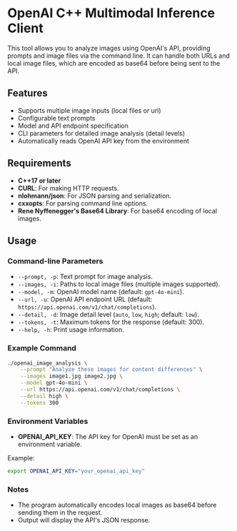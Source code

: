# OpenAI C++ Multimodal Inference Client

This tool allows you to analyze images using OpenAI's API, providing prompts and image files via the command line. It can handle both URLs and local image files, which are encoded as base64 before being sent to the API.

## Features

- Supports multiple image inputs (local files or url)
- Configurable text prompts
- Model and API endpoint specification
- CLI parameters for detailed image analysis (detail levels)
- Automatically reads OpenAI API key from the environment

## Requirements

- **C++17 or later**
- **CURL**: For making HTTP requests.
- **nlohmann/json**: For JSON parsing and serialization.
- **cxxopts**: For parsing command line options.
- **Rene Nyffenegger's Base64 Library**: For base64 encoding of local images.

## Usage

### Command-line Parameters

- `--prompt, -p`: Text prompt for image analysis.
- `--images, -i`: Paths to local image files (multiple images supported).
- `--model, -m`: OpenAI model name (default: `gpt-4o-mini`).
- `--url, -u`: OpenAI API endpoint URL (default: `https://api.openai.com/v1/chat/completions`).
- `--detail, -d`: Image detail level (`auto`, `low`, `high`; default: `low`).
- `--tokens, -t`: Maximum tokens for the response (default: 300).
- `--help, -h`: Print usage information.

### Example Command

```bash
./openai_image_analysis \
    --prompt "Analyze these images for content differences" \
    --images image1.jpg image2.jpg \
    --model gpt-4o-mini \
    --url https://api.openai.com/v1/chat/completions \
    --detail high \
    --tokens 300
```

### Environment Variables

- **OPENAI_API_KEY**: The API key for OpenAI must be set as an environment variable.

Example:
```bash
export OPENAI_API_KEY="your_openai_api_key"
```

### Notes

- The program automatically encodes local images as base64 before sending them in the request.
- Output will display the API's JSON response.


